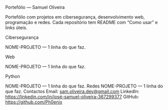 Portefólio — Samuel Oliveira






Portefólio com projetos em cibersegurança, desenvolvimento web, programação e redes. Cada repositório tem README com “Como usar” e links úteis.

Cibersegurança

NOME-PROJETO — 1 linha do que faz.

Web

NOME-PROJETO — 1 linha do que faz.

Python

NOME-PROJETO — 1 linha do que faz.
Redes
NOME-PROJETO — 1 linha do que faz.
Contactos
Email: sam.oliveira.dev@gmail.com
LinkedIn: https://linkedin.com/in/josé-samuel-oliveira-367299377
GitHub: https://github.com/Ph0enix
